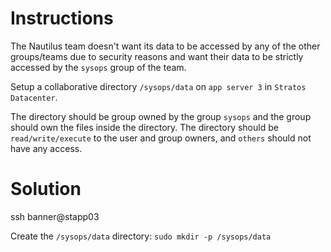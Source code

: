 # Instructions

The Nautilus team doesn't want its data to be accessed by any of the other groups/teams due to security reasons and want their data to be 
strictly accessed by the `sysops` group of the team.

Setup a collaborative directory `/sysops/data` on `app server 3` in `Stratos Datacenter`.

The directory should be group owned by the group `sysops` and the group should own the files inside the directory. The directory should be `read/write/execute` to the user and group owners, and `others` should not have any access.

# Solution

ssh banner@stapp03

Create the `/sysops/data` directory: `sudo mkdir -p /sysops/data`

